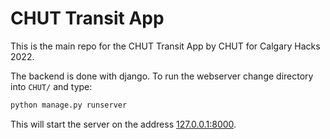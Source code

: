 # CHUT Transit App

This is the main repo for the CHUT Transit App by CHUT for Calgary Hacks 2022.

The backend is done with django. To run the webserver change directory into `CHUT/` and type:
```bash
python manage.py runserver
```
This will start the server on the address [127.0.0.1:8000](https://127.0.0.1:8000).




